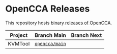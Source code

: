 # OpenCCA Releases

This repository hosts [binary releases of OpenCCA](https://github.com/opencca/opencca-releases/releases).

| Project | Branch Main   | Branch Next |  
|---------|---------------|-------------------|
| KVMTool | [`opencca/main`](https://github.com/opencca/opencca-releases/releases/tag/firmware/snapshot/opencca/main/latest) | |

